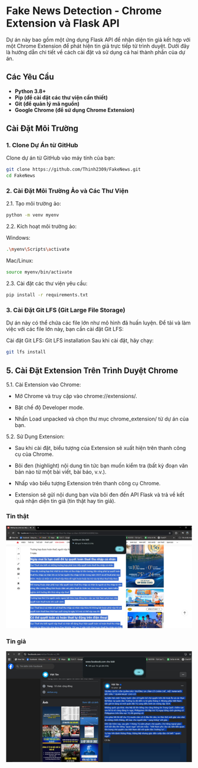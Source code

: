 # Fake News Detection - Chrome Extension và Flask API

Dự án này bao gồm một ứng dụng Flask API để nhận diện tin giả kết hợp với một Chrome Extension để phát hiện tin giả trực tiếp từ trình duyệt. Dưới đây là hướng dẫn chi tiết về cách cài đặt và sử dụng cả hai thành phần của dự án.

## Các Yêu Cầu

- **Python 3.8+**
- **Pip (để cài đặt các thư viện cần thiết)**
- **Git (để quản lý mã nguồn)**
- **Google Chrome (để sử dụng Chrome Extension)**

## Cài Đặt Môi Trường

### 1. Clone Dự Án từ GitHub

Clone dự án từ GitHub vào máy tính của bạn:
```bash
git clone https://github.com/Thinh2309/FakeNews.git
cd FakeNews
```
### 2. Cài Đặt Môi Trường Ảo và Các Thư Viện
2.1. Tạo môi trường ảo:

```bash
python -m venv myenv
```
2.2. Kích hoạt môi trường ảo:

Windows:
```bash
.\myenv\Scripts\activate
```
Mac/Linux:

```bash
source myenv/bin/activate
```
2.3. Cài đặt các thư viện yêu cầu:

```bash
pip install -r requirements.txt
```
### 3. Cài Đặt Git LFS (Git Large File Storage)
Dự án này có thể chứa các file lớn như mô hình đã huấn luyện. Để tải và làm việc với các file lớn này, bạn cần cài đặt Git LFS:

Cài đặt Git LFS: Git LFS installation
Sau khi cài đặt, hãy chạy:
```bash
git lfs install
```
## 5. Cài Đặt Extension Trên Trình Duyệt Chrome

5.1. Cài Extension vào Chrome:

- Mở Chrome và truy cập vào chrome://extensions/.

- Bật chế độ Developer mode.

- Nhấn Load unpacked và chọn thư mục chrome_extension/ từ dự án của bạn.

5.2. Sử Dụng Extension:

- Sau khi cài đặt, biểu tượng của Extension sẽ xuất hiện trên thanh công cụ của Chrome.

- Bôi đen (highlight) nội dung tin tức bạn muốn kiểm tra (bất kỳ đoạn văn bản nào từ một bài viết, bài báo, v.v.).

- Nhấp vào biểu tượng Extension trên thanh công cụ Chrome.

- Extension sẽ gửi nội dung bạn vừa bôi đen đến API Flask và trả về kết quả nhận diện tin giả (tin thật hay tin giả).

### Tin thật

![Ảnh kết quả tin thật của extension](img/real.png)

### Tin giả

![Ảnh kết quả tin giả của extension](img/fake.png)


